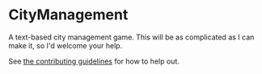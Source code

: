 # CityManagement
A text-based city management game. This will be as complicated as I can make it, so I'd welcome your help.

See [the contributing guidelines](#CONTRIBUTING) for how to help out.
